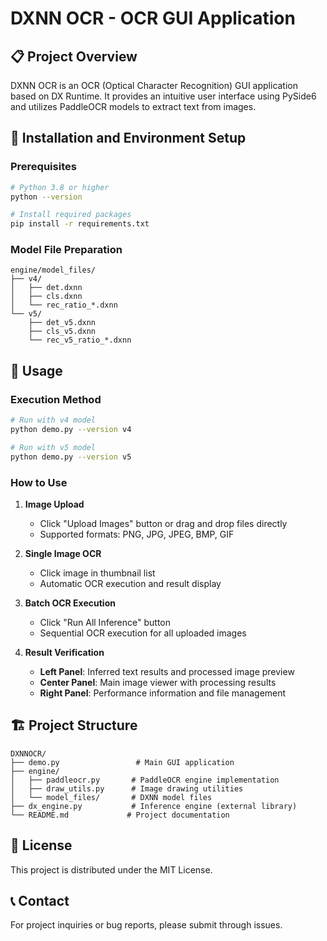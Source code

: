 # DXNN OCR - OCR GUI Application

## 📋 Project Overview

DXNN OCR is an OCR (Optical Character Recognition) GUI application based on DX Runtime. It provides an intuitive user interface using PySide6 and utilizes PaddleOCR models to extract text from images.

## 🚀 Installation and Environment Setup

### Prerequisites
```bash
# Python 3.8 or higher
python --version

# Install required packages
pip install -r requirements.txt
```

### Model File Preparation
```
engine/model_files/
├── v4/
│   ├── det.dxnn
│   ├── cls.dxnn
│   └── rec_ratio_*.dxnn
└── v5/
    ├── det_v5.dxnn
    ├── cls_v5.dxnn
    └── rec_v5_ratio_*.dxnn
```

## 🔧 Usage

### Execution Method
```bash
# Run with v4 model
python demo.py --version v4

# Run with v5 model
python demo.py --version v5
```

### How to Use

1. **Image Upload**
   - Click "Upload Images" button or drag and drop files directly
   - Supported formats: PNG, JPG, JPEG, BMP, GIF

2. **Single Image OCR**
   - Click image in thumbnail list
   - Automatic OCR execution and result display

3. **Batch OCR Execution**
   - Click "Run All Inference" button
   - Sequential OCR execution for all uploaded images

4. **Result Verification**
   - **Left Panel**: Inferred text results and processed image preview
   - **Center Panel**: Main image viewer with processing results
   - **Right Panel**: Performance information and file management

## 🏗️ Project Structure

```
DXNNOCR/
├── demo.py                 # Main GUI application
├── engine/
│   ├── paddleocr.py       # PaddleOCR engine implementation
│   ├── draw_utils.py      # Image drawing utilities
│   └── model_files/       # DXNN model files
├── dx_engine.py           # Inference engine (external library)
└── README.md             # Project documentation
```

## 📄 License

This project is distributed under the MIT License.

## 📞 Contact

For project inquiries or bug reports, please submit through issues. 